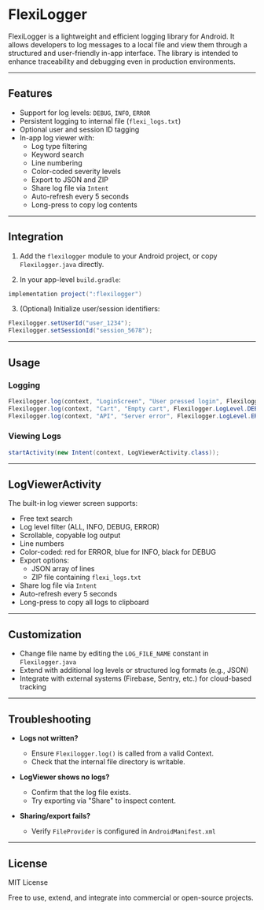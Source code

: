 # FlexiLogger

FlexiLogger is a lightweight and efficient logging library for Android. It allows developers to log messages to a local file and view them through a structured and user-friendly in-app interface. The library is intended to enhance traceability and debugging even in production environments.

---

## Features

- Support for log levels: `DEBUG`, `INFO`, `ERROR`
- Persistent logging to internal file (`flexi_logs.txt`)
- Optional user and session ID tagging
- In-app log viewer with:
    - Log type filtering
    - Keyword search
    - Line numbering
    - Color-coded severity levels
    - Export to JSON and ZIP
    - Share log file via `Intent`
    - Auto-refresh every 5 seconds
    - Long-press to copy log contents

---

## Integration

1. Add the `flexilogger` module to your Android project, or copy `Flexilogger.java` directly.

2. In your app-level `build.gradle`:

```groovy
implementation project(":flexilogger")
```

3. (Optional) Initialize user/session identifiers:

```java
Flexilogger.setUserId("user_1234");
Flexilogger.setSessionId("session_5678");
```

---

## Usage

### Logging

```java
Flexilogger.log(context, "LoginScreen", "User pressed login", Flexilogger.LogLevel.INFO);
Flexilogger.log(context, "Cart", "Empty cart", Flexilogger.LogLevel.DEBUG);
Flexilogger.log(context, "API", "Server error", Flexilogger.LogLevel.ERROR);
```

### Viewing Logs

```java
startActivity(new Intent(context, LogViewerActivity.class));
```

---

## LogViewerActivity

The built-in log viewer screen supports:

- Free text search
- Log level filter (ALL, INFO, DEBUG, ERROR)
- Scrollable, copyable log output
- Line numbers
- Color-coded: red for ERROR, blue for INFO, black for DEBUG
- Export options:
    - JSON array of lines
    - ZIP file containing `flexi_logs.txt`
- Share log file via `Intent`
- Auto-refresh every 5 seconds
- Long-press to copy all logs to clipboard

---

## Customization

- Change file name by editing the `LOG_FILE_NAME` constant in `Flexilogger.java`
- Extend with additional log levels or structured log formats (e.g., JSON)
- Integrate with external systems (Firebase, Sentry, etc.) for cloud-based tracking

---

## Troubleshooting

- **Logs not written?**
    - Ensure `Flexilogger.log()` is called from a valid Context.
    - Check that the internal file directory is writable.

- **LogViewer shows no logs?**
    - Confirm that the log file exists.
    - Try exporting via "Share" to inspect content.

- **Sharing/export fails?**
    - Verify `FileProvider` is configured in `AndroidManifest.xml`

---

## License

MIT License

Free to use, extend, and integrate into commercial or open-source projects.
